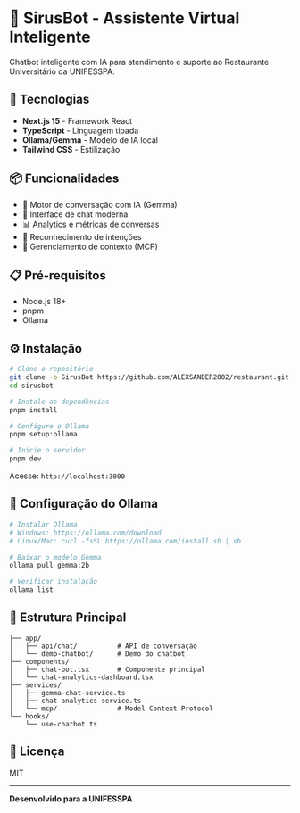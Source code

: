 # 🤖 SirusBot - Assistente Virtual Inteligente

Chatbot inteligente com IA para atendimento e suporte ao Restaurante Universitário da UNIFESSPA.

## 🚀 Tecnologias

- **Next.js 15** - Framework React
- **TypeScript** - Linguagem tipada
- **Ollama/Gemma** - Modelo de IA local
- **Tailwind CSS** - Estilização

## 📦 Funcionalidades

- 🧠 Motor de conversação com IA (Gemma)
- 💬 Interface de chat moderna
- 📊 Analytics e métricas de conversas
- 🎯 Reconhecimento de intenções
- 🔄 Gerenciamento de contexto (MCP)

## 📋 Pré-requisitos

- Node.js 18+
- pnpm
- Ollama

## ⚙️ Instalação

```bash
# Clone o repositório
git clone -b SirusBot https://github.com/ALEXSANDER2002/restaurant.git sirusbot
cd sirusbot

# Instale as dependências
pnpm install

# Configure o Ollama
pnpm setup:ollama

# Inicie o servidor
pnpm dev
```

Acesse: `http://localhost:3000`

## 🔧 Configuração do Ollama

```bash
# Instalar Ollama
# Windows: https://ollama.com/download
# Linux/Mac: curl -fsSL https://ollama.com/install.sh | sh

# Baixar o modelo Gemma
ollama pull gemma:2b

# Verificar instalação
ollama list
```

## 📁 Estrutura Principal

```
├── app/
│   ├── api/chat/          # API de conversação
│   └── demo-chatbot/      # Demo do chatbot
├── components/
│   ├── chat-bot.tsx       # Componente principal
│   └── chat-analytics-dashboard.tsx
├── services/
│   ├── gemma-chat-service.ts
│   ├── chat-analytics-service.ts
│   └── mcp/               # Model Context Protocol
└── hooks/
    └── use-chatbot.ts
```

## 📝 Licença

MIT

---

**Desenvolvido para a UNIFESSPA**
